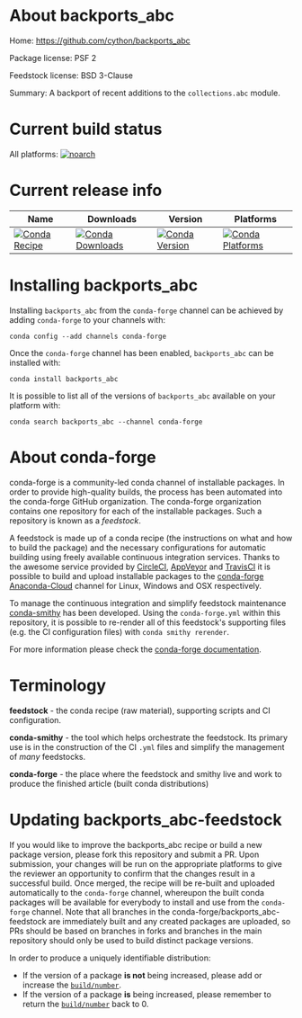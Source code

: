 About backports_abc
===================

Home: https://github.com/cython/backports_abc

Package license: PSF 2

Feedstock license: BSD 3-Clause

Summary: A backport of recent additions to the `collections.abc` module.



Current build status
====================

All platforms:
[![noarch](https://img.shields.io/circleci/project/github/conda-forge/backports_abc-feedstock/master.svg?label=noarch)](https://circleci.com/gh/conda-forge/backports_abc-feedstock)

Current release info
====================

| Name | Downloads | Version | Platforms |
| --- | --- | --- | --- |
| [![Conda Recipe](https://img.shields.io/badge/recipe-backports_abc-green.svg)](https://anaconda.org/conda-forge/backports_abc) | [![Conda Downloads](https://img.shields.io/conda/dn/conda-forge/backports_abc.svg)](https://anaconda.org/conda-forge/backports_abc) | [![Conda Version](https://img.shields.io/conda/vn/conda-forge/backports_abc.svg)](https://anaconda.org/conda-forge/backports_abc) | [![Conda Platforms](https://img.shields.io/conda/pn/conda-forge/backports_abc.svg)](https://anaconda.org/conda-forge/backports_abc) |

Installing backports_abc
========================

Installing `backports_abc` from the `conda-forge` channel can be achieved by adding `conda-forge` to your channels with:

```
conda config --add channels conda-forge
```

Once the `conda-forge` channel has been enabled, `backports_abc` can be installed with:

```
conda install backports_abc
```

It is possible to list all of the versions of `backports_abc` available on your platform with:

```
conda search backports_abc --channel conda-forge
```


About conda-forge
=================

conda-forge is a community-led conda channel of installable packages.
In order to provide high-quality builds, the process has been automated into the
conda-forge GitHub organization. The conda-forge organization contains one repository
for each of the installable packages. Such a repository is known as a *feedstock*.

A feedstock is made up of a conda recipe (the instructions on what and how to build
the package) and the necessary configurations for automatic building using freely
available continuous integration services. Thanks to the awesome service provided by
[CircleCI](https://circleci.com/), [AppVeyor](http://www.appveyor.com/)
and [TravisCI](https://travis-ci.org/) it is possible to build and upload installable
packages to the [conda-forge](https://anaconda.org/conda-forge)
[Anaconda-Cloud](http://docs.anaconda.org/) channel for Linux, Windows and OSX respectively.

To manage the continuous integration and simplify feedstock maintenance
[conda-smithy](http://github.com/conda-forge/conda-smithy) has been developed.
Using the ``conda-forge.yml`` within this repository, it is possible to re-render all of
this feedstock's supporting files (e.g. the CI configuration files) with ``conda smithy rerender``.

For more information please check the [conda-forge documentation](https://conda-forge.org/docs/).

Terminology
===========

**feedstock** - the conda recipe (raw material), supporting scripts and CI configuration.

**conda-smithy** - the tool which helps orchestrate the feedstock.
                   Its primary use is in the construction of the CI ``.yml`` files
                   and simplify the management of *many* feedstocks.

**conda-forge** - the place where the feedstock and smithy live and work to
                  produce the finished article (built conda distributions)


Updating backports_abc-feedstock
================================

If you would like to improve the backports_abc recipe or build a new
package version, please fork this repository and submit a PR. Upon submission,
your changes will be run on the appropriate platforms to give the reviewer an
opportunity to confirm that the changes result in a successful build. Once
merged, the recipe will be re-built and uploaded automatically to the
`conda-forge` channel, whereupon the built conda packages will be available for
everybody to install and use from the `conda-forge` channel.
Note that all branches in the conda-forge/backports_abc-feedstock are
immediately built and any created packages are uploaded, so PRs should be based
on branches in forks and branches in the main repository should only be used to
build distinct package versions.

In order to produce a uniquely identifiable distribution:
 * If the version of a package **is not** being increased, please add or increase
   the [``build/number``](http://conda.pydata.org/docs/building/meta-yaml.html#build-number-and-string).
 * If the version of a package **is** being increased, please remember to return
   the [``build/number``](http://conda.pydata.org/docs/building/meta-yaml.html#build-number-and-string)
   back to 0.